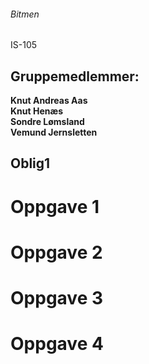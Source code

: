 ###### Bitmen ######
IS-105

## Gruppemedlemmer: ##
**Knut Andreas Aas  
Knut Henæs  
Sondre Lømsland  
Vemund Jernsletten**


## Oblig1 ##

# Oppgave 1 #


# Oppgave 2 #


# Oppgave 3 #


# Oppgave 4 #
